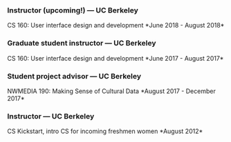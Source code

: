 <h3> Instructor (upcoming!) &mdash; UC Berkeley </h3>
CS 160: User interface design and development    
*June 2018 - August 2018*

<h3> Graduate student instructor &mdash; UC Berkeley </h3>
CS 160: User interface design and development   
*June 2017 - August 2017*

<h3> Student project advisor &mdash; UC Berkeley </h3>
NWMEDIA 190: Making Sense of Cultural Data   
*August 2017 - December 2017*

<h3> Instructor &mdash; UC Berkeley </h3>
CS Kickstart, intro CS for incoming freshmen women  
*August 2012*

[adobe]: http://www.adobe.com/technology.html
